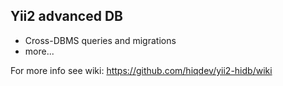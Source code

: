 Yii2 advanced DB
----------------

- Cross-DBMS queries and migrations
- more...

For more info see wiki:
https://github.com/hiqdev/yii2-hidb/wiki
